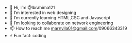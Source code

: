 - 👋 Hi, I’m @Ibrahima121
- 👀 I’m interested in web designing
- 🌱 I’m currently learning HTML,CSC and Javascript
- 💞️ I’m looking to collaborate on network engineering
- 📫 How to reach me marnvila01@gmail.com/09066343319
- ⚡ Fun fact: coding

<!---
Ibrahima121/Ibrahima121 is a ✨ special ✨ repository because its `README.md` (this file) appears on your GitHub profile.
You can click the Preview link to take a look at your changes.
--->
